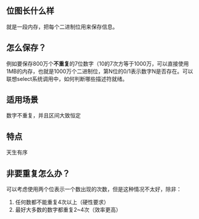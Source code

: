 ## 位图长什么样
就是一段内存，把每个二进制位用来保存信息。
## 怎么保存？
例如要保存800万个**不重复**的7位数字（10的7次方等于1000万，可以直接使用1MB的内存，也就是1000万个二进制位，第N位的0/1表示数字N是否存在。可以联想select系统调用中，如何判断哪些描述符就绪。
## 适用场景
数字不重复，并且区间大致恒定
## 特点
天生有序
## 非要重复怎么办？
可以考虑使用两个位表示一个数出现的次数，但是这种情况不太好，除非：
1. 任何数都不能重复4次以上（硬性要求）
2. 最好大多数的数字都重复2~4次（效率更高）